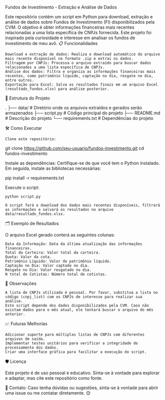 Fundos de Investimento - Extração e Análise de Dados

Este repositório contém um script em Python para download, extração e análise de dados sobre Fundos de Investimento (FI) disponibilizados pela CVM. O objetivo é obter informações financeiras mais recentes relacionadas a uma lista específica de CNPJs fornecida. Este projeto foi inspirado pela curiosidade e interesse em analisar os fundos de investimento de meu avô.
📋 Funcionalidades

    Download e extração de dados: Realiza o download automático do arquivo mais recente disponível no formato .zip e extrai os dados.
    Filtragem por CNPJs: Processa o arquivo extraído para buscar dados relacionados a uma lista específica de CNPJs.
    Análise dos dados: Filtra e organiza as informações financeiras mais recentes, como patrimônio líquido, captação no dia, resgate no dia, entre outros.
    Exportação para Excel: Salva os resultados finais em um arquivo Excel (resultado_fundos.xlsx) para análise posterior.

📂 Estrutura do Projeto

.
├── data/                       # Diretório onde os arquivos extraídos e gerados serão armazenados
├── script.py                   # Código principal do projeto
├── README.md                   # Descrição do projeto
└── requirements.txt            # Dependências do projeto

🛠️ Como Executar

    Clone este repositório:

git clone https://github.com/seu-usuario/fundos-investimento.git
cd fundos-investimento

Instale as dependências: Certifique-se de que você tem o Python instalado. Em seguida, instale as bibliotecas necessárias:

pip install -r requirements.txt

Execute o script:

    python script.py

    O script fará o download dos dados mais recentes disponíveis, filtrará as informações e salvará os resultados no arquivo data/resultado_fundos.xlsx.

🗂️ Exemplo de Resultados

O arquivo Excel gerado conterá as seguintes colunas:

    Data da Informação: Data da última atualização das informações financeiras.
    Total da Carteira: Valor total da carteira.
    Quota: Valor da cota.
    Patrimônio Líquido: Valor do patrimônio líquido.
    Captação no Dia: Valor captado no dia.
    Resgate no Dia: Valor resgatado no dia.
    N total de Cotistas: Número total de cotistas.

📝 Observações

    A lista de CNPJs utilizada é pessoal. Por favor, substitua a lista no código (cnpj_list) com os CNPJs de interesse para realizar sua análise.
    Este script depende dos dados disponibilizados pela CVM. Caso não existam dados para o mês atual, ele tentará buscar o arquivo do mês anterior.

📈 Futuras Melhorias

    Adicionar suporte para múltiplas listas de CNPJs com diferentes arquivos de saída.
    Implementar testes unitários para verificar a integridade do processamento dos dados.
    Criar uma interface gráfica para facilitar a execução do script.

🛡️ Licença

Este projeto é de uso pessoal e educativo. Sinta-se à vontade para explorar e adaptar, mas cite este repositório como fonte.

📧 Contato: Caso tenha dúvidas ou sugestões, sinta-se à vontade para abrir uma issue ou me contatar diretamente. 😊
